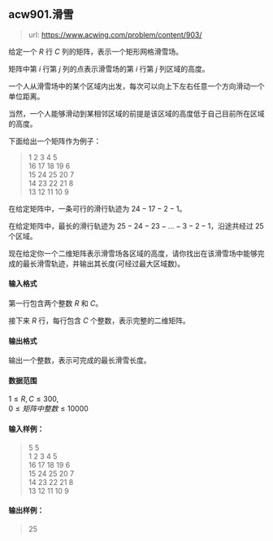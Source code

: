 ## acw901.滑雪

> url: https://www.acwing.com/problem/content/903/

给定一个 $R$ 行 $C$ 列的矩阵，表示一个矩形网格滑雪场。

矩阵中第 $i$ 行第 $j$ 列的点表示滑雪场的第 $i$ 行第 $j$ 列区域的高度。

一个人从滑雪场中的某个区域内出发，每次可以向上下左右任意一个方向滑动一个单位距离。

当然，一个人能够滑动到某相邻区域的前提是该区域的高度低于自己目前所在区域的高度。

下面给出一个矩阵作为例子：

>1  2  3  4 5 <br>
>16 17 18 19 6 <br>
>15 24 25 20 7 <br>
>14 23 22 21 8 <br>
>13 12 11 10 9 <br>

在给定矩阵中，一条可行的滑行轨迹为 $24-17-2-1$。

在给定矩阵中，最长的滑行轨迹为 $25-24-23-…-3-2-1$，沿途共经过 $25$ 个区域。

现在给定你一个二维矩阵表示滑雪场各区域的高度，请你找出在该滑雪场中能够完成的最长滑雪轨迹，并输出其长度(可经过最大区域数)。

#### 输入格式

第一行包含两个整数 $R$ 和 $C$。

接下来 $R$ 行，每行包含 $C$ 个整数，表示完整的二维矩阵。

#### 输出格式

输出一个整数，表示可完成的最长滑雪长度。

#### 数据范围

$1 \le R,C \le 300$,  
$0 \le 矩阵中整数 \le 10000$

#### 输入样例：

> 5 5 <br>
> 1 2 3 4 5 <br>
> 16 17 18 19 6 <br>
> 15 24 25 20 7 <br>
> 14 23 22 21 8 <br>
> 13 12 11 10 9 <br>

#### 输出样例：

> 25